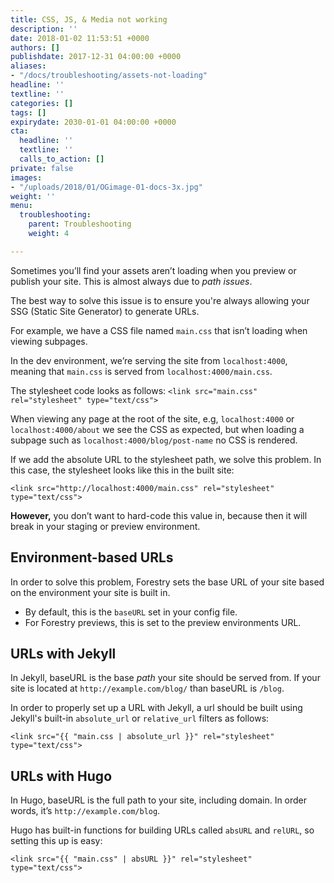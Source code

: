 ```yaml
---
title: CSS, JS, & Media not working
description: ''
date: 2018-01-02 11:53:51 +0000
authors: []
publishdate: 2017-12-31 04:00:00 +0000
aliases:
- "/docs/troubleshooting/assets-not-loading"
headline: ''
textline: ''
categories: []
tags: []
expirydate: 2030-01-01 04:00:00 +0000
cta:
  headline: ''
  textline: ''
  calls_to_action: []
private: false
images:
- "/uploads/2018/01/OGimage-01-docs-3x.jpg"
weight: ''
menu:
  troubleshooting:
    parent: Troubleshooting
    weight: 4

---
```

Sometimes you’ll find your assets aren’t loading when you preview or publish your site. This is almost always due to *path issues*.

The best way to solve this issue is to ensure you're always allowing your SSG (Static Site Generator) to generate URLs.

For example, we have a CSS file named `main.css` that isn’t loading when viewing subpages.

In the dev environment, we’re serving the site from `localhost:4000`, meaning that `main.css` is served from `localhost:4000/main.css`.

The stylesheet code looks as follows:
`<link src="main.css" rel="stylesheet" type="text/css">`

When viewing any page at the root of the site, e.g, `localhost:4000` or `localhost:4000/about` we see the CSS as expected, but when loading a subpage such as `localhost:4000/blog/post-name` no CSS is rendered.

If we add the absolute URL to the stylesheet path, we solve this problem. In this case, the stylesheet looks like this in the built site:

`<link src="http://localhost:4000/main.css" rel="stylesheet" type="text/css">`

**However,** you don’t want to hard-code this value in, because then it will break in your staging or preview environment.

## Environment-based URLs
In order to solve this problem, Forestry sets the base URL of your site based on the environment your site is built in.

* By default, this is the `baseURL` set in your config file.
* For Forestry previews, this is set to the preview environments URL.

## URLs with Jekyll
In Jekyll, baseURL is the base *path* your site should be served from. If your site is located at `http://example.com/blog/` than baseURL is `/blog`.

In order to properly set up a URL with Jekyll, a url should be built using Jekyll's built-in `absolute_url` or `relative_url` filters as follows:

`<link src="{{ "main.css | absolute_url }}" rel="stylesheet" type="text/css">`

## URLs with Hugo
In Hugo, baseURL is the full path to your site, including domain. In order words, it’s `http://example.com/blog`.

Hugo has built-in functions for building URLs called `absURL` and `relURL`, so setting this up is easy:

`<link src="{{ "main.css" | absURL }}" rel="stylesheet" type="text/css">`